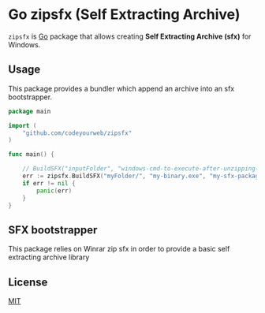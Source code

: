 # Go zipsfx (Self Extracting Archive)
`zipsfx` is [Go](http://golang.org/) package that allows creating __Self Extracting Archive (sfx)__ for Windows.

## Usage
This package provides a bundler which append an archive into an sfx bootstrapper. 

```go
package main

import (
	"github.com/codeyourweb/zipsfx"
)

func main() {

    // BuildSFX("inputFolder", "windows-cmd-to-execute-after-unzipping-folder", "output-sfx-executable-name")
	err := zipsfx.BuildSFX("myFolder/", "my-binary.exe", "my-sfx-package.exe")
	if err != nil {
		panic(err)
	}
}
```

## SFX bootstrapper
This package relies on Winrar zip sfx in order to provide a basic self extracting archive library

## License
[MIT](https://github.com/codeyourweb/zipsfx/LICENSE)
